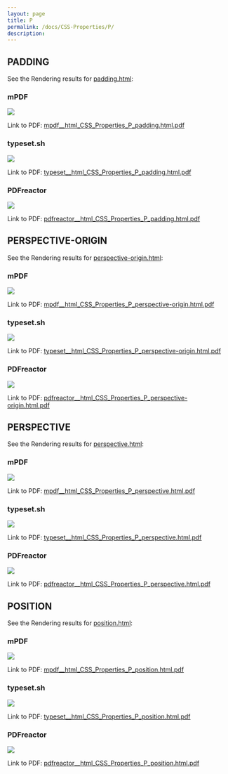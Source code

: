 ```yaml
---
layout: page
title: P
permalink: /docs/CSS-Properties/P/
description: 
---
```




## PADDING

See the Rendering results for [padding.html](/html/CSS%20Properties/P/padding.html):

### mPDF
![](mpdf__html_CSS_Properties_P_padding.html.png) 

Link to PDF: [mpdf__html_CSS_Properties_P_padding.html.pdf](mpdf__html_CSS_Properties_P_padding.html.pdf)

### typeset.sh
![](typeset__html_CSS_Properties_P_padding.html.png) 

Link to PDF: [typeset__html_CSS_Properties_P_padding.html.pdf](typeset__html_CSS_Properties_P_padding.html.pdf)

### PDFreactor
![](pdfreactor__html_CSS_Properties_P_padding.html.png) 

Link to PDF: [pdfreactor__html_CSS_Properties_P_padding.html.pdf](pdfreactor__html_CSS_Properties_P_padding.html.pdf)

## PERSPECTIVE-ORIGIN

See the Rendering results for [perspective-origin.html](/html/CSS%20Properties/P/perspective-origin.html):

### mPDF
![](mpdf__html_CSS_Properties_P_perspective-origin.html.png) 

Link to PDF: [mpdf__html_CSS_Properties_P_perspective-origin.html.pdf](mpdf__html_CSS_Properties_P_perspective-origin.html.pdf)

### typeset.sh
![](typeset__html_CSS_Properties_P_perspective-origin.html.png) 

Link to PDF: [typeset__html_CSS_Properties_P_perspective-origin.html.pdf](typeset__html_CSS_Properties_P_perspective-origin.html.pdf)

### PDFreactor
![](pdfreactor__html_CSS_Properties_P_perspective-origin.html.png) 

Link to PDF: [pdfreactor__html_CSS_Properties_P_perspective-origin.html.pdf](pdfreactor__html_CSS_Properties_P_perspective-origin.html.pdf)

## PERSPECTIVE

See the Rendering results for [perspective.html](/html/CSS%20Properties/P/perspective.html):

### mPDF
![](mpdf__html_CSS_Properties_P_perspective.html.png) 

Link to PDF: [mpdf__html_CSS_Properties_P_perspective.html.pdf](mpdf__html_CSS_Properties_P_perspective.html.pdf)

### typeset.sh
![](typeset__html_CSS_Properties_P_perspective.html.png) 

Link to PDF: [typeset__html_CSS_Properties_P_perspective.html.pdf](typeset__html_CSS_Properties_P_perspective.html.pdf)

### PDFreactor
![](pdfreactor__html_CSS_Properties_P_perspective.html.png) 

Link to PDF: [pdfreactor__html_CSS_Properties_P_perspective.html.pdf](pdfreactor__html_CSS_Properties_P_perspective.html.pdf)

## POSITION

See the Rendering results for [position.html](/html/CSS%20Properties/P/position.html):

### mPDF
![](mpdf__html_CSS_Properties_P_position.html.png) 

Link to PDF: [mpdf__html_CSS_Properties_P_position.html.pdf](mpdf__html_CSS_Properties_P_position.html.pdf)

### typeset.sh
![](typeset__html_CSS_Properties_P_position.html.png) 

Link to PDF: [typeset__html_CSS_Properties_P_position.html.pdf](typeset__html_CSS_Properties_P_position.html.pdf)

### PDFreactor
![](pdfreactor__html_CSS_Properties_P_position.html.png) 

Link to PDF: [pdfreactor__html_CSS_Properties_P_position.html.pdf](pdfreactor__html_CSS_Properties_P_position.html.pdf)


